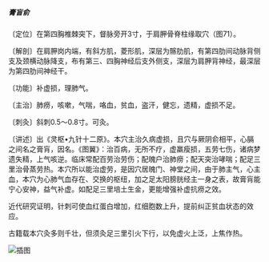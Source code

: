 ##### 膏盲俞

〔定位〕在第四胸椎棘突下，督脉旁开3寸，于肩胛骨脊柱缘取穴（图71）。

〔解剖〕在肩胛岗内端，有斜方肌，菱形肌，深层为髂肋肌，有第四肋间动脉背侧支及颈横动脉降支，布有第三、四胸神经后支外侧支，深层为肩胛背神经，最深层为第四肋间神经干。

〔功能〕补虚损，理肺气。

〔主治〕肺痨，咳嗽，气喘，咯血，贫血，盗汗，健忘，遗精，虚损不足。

〔刺灸〕斜刺0.5〜0.8寸。可灸。 

〔讲述〕出《灵枢•九针十二原》。本穴主治久病虚损，且穴与厥阴俞相平，心膈之间名之膏肓，因名。《图翼》：治百病，无所不疗，虚羸瘦损，五劳七伤，诸病梦遗失精，上气咳逆。临床常配百劳治劳伤；配魄户治肺痨；配天突治哮喘；配足三里治骨蒸劳热。本穴所以能治虚劳，是因穴居魄门、神堂之间，由于肺主气，心主血，本穴为心肺气血存在、交换的枢纽，加之足太阳膀胱经主一身之表，故膏肓能宁心安神，益气补虚。如配足三里培土生金，更能增强补虚抗痨之效。

近代研究证明，针刺可使血红蛋白增加，红细胞数上升，提前纠正贫血状态的效应。

古籍载本穴灸多则千壮，但须灸足三里引火下行，以免虚火上泛，上焦作热。

![插图](./img/图71.jpg)
